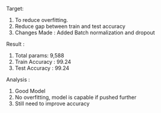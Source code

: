 Target:

1. To reduce overfitting.
2. Reduce gap between train and test accuracy
3. Changes Made : Added Batch normalization and dropout

Result :

1. Total params: 9,588
2. Train Accuracy : 99.24
3. Test Accuracy : 99.24

Analysis :

1. Good Model
2. No overfitting, model is capable if pushed further
3. Still need to improve accuracy
